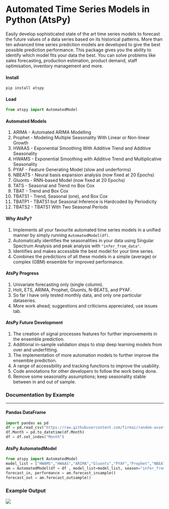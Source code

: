 # Automated Time Series Models in Python (AtsPy)

Easily develop sophisticated state of the art time series models to forecast the future values of a data series based on its historical patterns. More than ten advanced time series prediction models are developed to give the best possible prediction performance. This package gives you the ability to identify which model fits your data the best. You can solve problems like sales forecasting, production estimation, product demand, staff optimisation, inventory management and more. 

#### Install
```
pip install atspy
```

#### Load
```python
from atspy import AutomatedModel
```

#### Automated Models

1. ARIMA - Automated ARIMA Modelling
1. Prophet - Modeling Multiple Seasonality With Linear or Non-linear Growth
1. HWAAS - Exponential Smoothing With Additive Trend and Additive Seasonality
1. HWAMS - Exponential Smoothing with Additive Trend and Multiplicative Seasonality
1. PYAF - Feature Generating Model (slow and underforms)
1. NBEATS -  Neural basis expansion analysis (now fixed at 20 Epochs)
1. Gluonts - RNN-based Model (now fixed at 20 Epochs)
1. TATS - Seasonal and Trend no Box Cox
1. TBAT - Trend and Box Cox
1. TBATS1 - Trend, Seasonal (one), and Box Cox
1. TBATP1 - TBATS1 but Seasonal Inference is Hardcoded by Periodicity
1. TBATS2 - TBATS1 With Two Seasonal Periods

#### Why AtsPy?

1. Implements all your favourite automated time series models in a unified manner by simply running ```AutomatedModel(df)```.
1. Automatically identifies the seasonalities in your data using Singular Spectrum Analysis and peak analysis with ```"infer_from_data"```.
1. Identifies and makes accessible the best model for your time series. 
1. Combines the predictions of all these models in a simple (average) or complex (GBM) ensemble for improved performance.

#### AtsPy Progress 

1. Univariate forecasting only (single column). 
1. Holt, ETS, ARIMA, Prophet, Gluonts, N-BEATS, and PYAF.
1. So far I have only tested monthly data, and only one particular dataseries. 
1. More work ahead; suggestions and criticisms appreciated, use issues tab.

#### AtsPy Future Development

1. The creation of signal processes features for further improvements in the ensemble prediction.
1. Additional in-sample validation steps to stop deep learning models from over and underfitting. 
1. The implementation of more automation models to further improve the ensemble prediction. 
1. A range of accessibility and tracking functions to improve the usability. 
1. Code annotations for other developers to follow the work being done. 
1. Remove some seasonality assumptions; keep seasonality stable between in and out of sample.  

### Documentation by Example

----------

#### Pandas DataFrame
```python
import pandas as pd
df = pd.read_csv("https://raw.githubusercontent.com/firmai/random-assets-two/master/ts/monthly-beer-australia.csv")
df.Month = pd.to_datetime(df.Month)
df = df.set_index("Month")
```

#### AtsPy AutomatedModel
```python
from atspy import AutomatedModel
model_list = ["HWAMS","HWAAS","ARIMA","Gluonts","PYAF","Prophet","NBEATS"]
am = AutomatedModel(df = df , model_list=model_list, season="infer_from_data",forecast_len=20 )
forecast_in, performance = am.forecast_insample()
forecast_out = am.forecast_outsample()
```
### Example Output
![](https://github.com/firmai/atspy/blob/master/atspy_files/Screen%20Shot%202020-01-31%20at%207.51.07%20PM.png)

